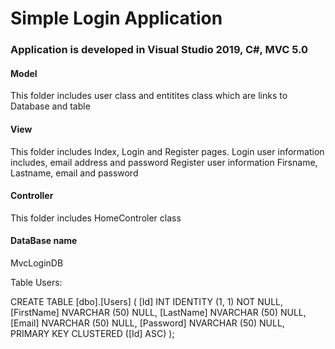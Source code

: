 # Simple Login Application

### Application is developed in Visual Studio 2019, C#, MVC 5.0

#### Model

This folder includes user class and entitites class which are links to Database and table

#### View

This folder includes Index, Login and Register pages.
Login user information includes, email address and password
Register user information Firsname, Lastname, email and password


#### Controller
This folder includes HomeControler class 



#### DataBase name

MvcLoginDB

Table Users:

CREATE TABLE [dbo].[Users] (
    [Id]        INT           IDENTITY (1, 1) NOT NULL,
    [FirstName] NVARCHAR (50) NULL,
    [LastName]  NVARCHAR (50) NULL,
    [Email]     NVARCHAR (50) NULL,
    [Password]  NVARCHAR (50) NULL,
    PRIMARY KEY CLUSTERED ([Id] ASC)
);


